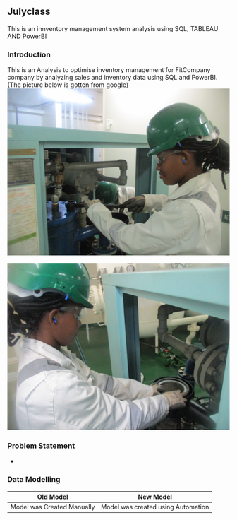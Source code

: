 ## Julyclass
This is an innventory management system analysis using SQL, TABLEAU AND PowerBI
### Introduction
This is an Analysis to optimise inventory management for FitCompany company by analyzing sales and inventory data using SQL and PowerBI.(The picture below is gotten from google)
![](IMG_9698.JPG)

![](IMG_9706.JPG)
### Problem Statement
- 

### Data Modelling

| Old Model | New Model |
| --------- | --------- |
| Model was Created Manually | Model was created using Automation |





